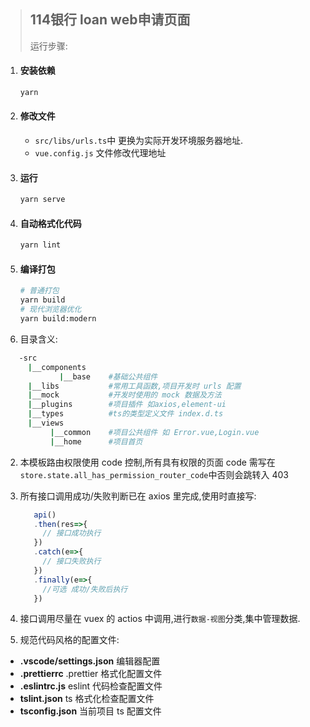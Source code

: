 > ## 114银行 loan web申请页面
>
> 运行步骤:

1. #### 安装依赖
    ```bash
    yarn
    ```
2. #### 修改文件

    - `src/libs/urls.ts`中 更换为实际开发环境服务器地址.
    - `vue.config.js` 文件修改代理地址

3. #### 运行

    ```bash
    yarn serve
    ```

4. #### 自动格式化代码

    ```bash
    yarn lint
    ```

5. #### 编译打包
    ```bash
    # 普通打包
    yarn build
    # 现代浏览器优化
    yarn build:modern
    ```

1.  目录含义:

```bash
   -src
     |__components
            |__base    #基础公共组件
     |__libs           #常用工具函数,项目开发时 urls 配置
     |__mock           #开发时使用的 mock 数据及方法
     |__plugins        #项目插件 如axios,element-ui
     |__types          #ts的类型定义文件 index.d.ts
     |__views
          |__common    #项目公共组件 如 Error.vue,Login.vue
          |__home      #项目首页
```

2. 本模板路由权限使用 code 控制,所有具有权限的页面 code 需写在`store.state.all_has_permission_router_code`中否则会跳转入 403

3. 所有接口调用成功/失败判断已在 axios 里完成,使用时直接写:
    ```javaScript
       api()
       .then(res=>{
         // 接口成功执行
       })
       .catch(e=>{
         // 接口失败执行
       })
       .finally(e=>{
         //可选 成功/失败后执行
       })
    ```
4. 接口调用尽量在 vuex 的 actios 中调用,进行`数据-视图`分类,集中管理数据.

5. 规范代码风格的配置文件:

-   **.vscode/settings.json** 编辑器配置
-   **.prettierrc** .prettier 格式化配置文件
-   **.eslintrc.js** eslint 代码检查配置文件
-   **tslint.json** ts 格式化检查配置文件
-   **tsconfig.json** 当前项目 ts 配置文件
